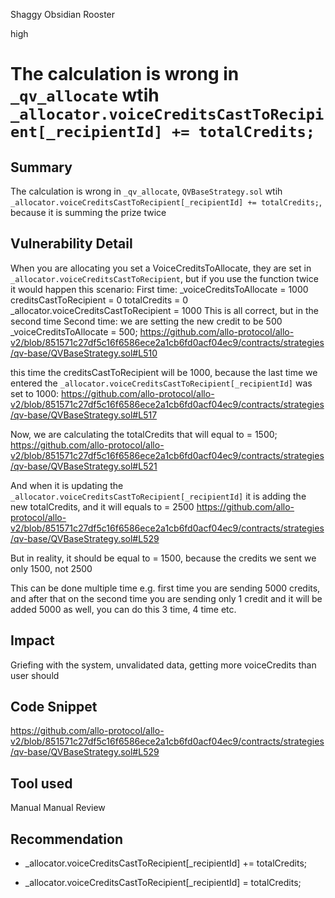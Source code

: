 Shaggy Obsidian Rooster

high

# The calculation is wrong in `_qv_allocate` wtih `_allocator.voiceCreditsCastToRecipient[_recipientId] += totalCredits;`
## Summary
The calculation is wrong in `_qv_allocate`, `QVBaseStrategy.sol` wtih `_allocator.voiceCreditsCastToRecipient[_recipientId] += totalCredits;`, because it is summing the prize twice
## Vulnerability Detail
When you are allocating you set a VoiceCreditsToAllocate, they are set in `_allocator.voiceCreditsCastToRecipient`, but if you use the function twice it would happen this scenario:
First time: 
_voiceCreditsToAllocate = 1000
creditsCastToRecipient = 0 
totalCredits = 0
_allocator.voiceCreditsCastToRecipient = 1000
This is all correct, but in the second time
Second time:
we are setting the new credit to be 500
_voiceCreditsToAllocate = 500;
https://github.com/allo-protocol/allo-v2/blob/851571c27df5c16f6586ece2a1cb6fd0acf04ec9/contracts/strategies/qv-base/QVBaseStrategy.sol#L510

this time the creditsCastToRecipient will be 1000, because the last time we entered the `_allocator.voiceCreditsCastToRecipient[_recipientId]` was set to 1000:
https://github.com/allo-protocol/allo-v2/blob/851571c27df5c16f6586ece2a1cb6fd0acf04ec9/contracts/strategies/qv-base/QVBaseStrategy.sol#L517

Now, we are calculating the totalCredits that will equal to = 1500;
https://github.com/allo-protocol/allo-v2/blob/851571c27df5c16f6586ece2a1cb6fd0acf04ec9/contracts/strategies/qv-base/QVBaseStrategy.sol#L521

And when it is updating the `_allocator.voiceCreditsCastToRecipient[_recipientId]` it is adding the new totalCredits, and it will equals to 
= 2500
https://github.com/allo-protocol/allo-v2/blob/851571c27df5c16f6586ece2a1cb6fd0acf04ec9/contracts/strategies/qv-base/QVBaseStrategy.sol#L529

But in reality, it should be equal to = 1500, because the credits we sent we only 1500, not 2500

This can be done multiple time e.g. first time you are sending 5000 credits, and after that on the second time you are sending only 1 credit and it will be added 5000 as well, you can do this 3 time, 4 time etc. 

## Impact
Griefing with the system, unvalidated data, getting more voiceCredits than user should
## Code Snippet
https://github.com/allo-protocol/allo-v2/blob/851571c27df5c16f6586ece2a1cb6fd0acf04ec9/contracts/strategies/qv-base/QVBaseStrategy.sol#L529

## Tool used
Manual
Manual Review

## Recommendation
 - _allocator.voiceCreditsCastToRecipient[_recipientId] += totalCredits;
 + _allocator.voiceCreditsCastToRecipient[_recipientId] = totalCredits;